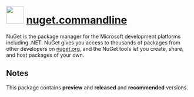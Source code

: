# <img src="https://cdn.jsdelivr.net/gh/chocolatey-community/chocolatey-packages@27f780622b37514680f86c7f5e5f7f9bb0a32fe9/icons/nuget.commandline.png" width="48" height="48"/> [nuget.commandline](https://chocolatey.org/packages/nuget.commandline)

NuGet is the package manager for the Microsoft development platforms including .NET. NuGet gives you access to thousands of packages from other developers on [nuget.org](http://nuget.org), and the NuGet tools let you create, share, and host packages of your own.

## Notes

This package contains **preview** and **released** and **recommended** versions.